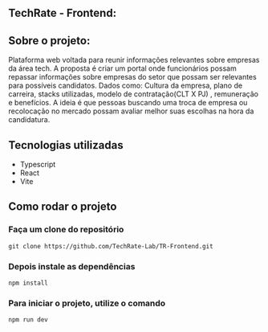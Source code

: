 ## TechRate - Frontend:

## Sobre o projeto:

Plataforma web voltada para reunir informações relevantes sobre empresas da área tech. A proposta é criar um portal onde funcionários possam  repassar informações sobre empresas do setor que possam ser relevantes para possíveis candidatos. Dados como: Cultura da empresa, plano de carreira, stacks utilizadas, modelo de contratação(CLT X PJ) , remuneração e benefícios. A ideia é que pessoas buscando uma troca de empresa ou recolocação no mercado possam avaliar melhor suas escolhas na hora da candidatura.

## Tecnologias utilizadas

- Typescript
- React
- Vite

## Como rodar o projeto

### Faça um clone do repositório

`git clone https://github.com/TechRate-Lab/TR-Frontend.git`

### Depois instale as dependências

`npm install`

### Para iniciar o projeto, utilize o comando

`npm run dev`

